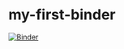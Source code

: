 # my-first-binder

[![Binder](https://mybinder.org/badge.svg)](https://mybinder.org/v2/gh/mchaib/my-first/binder/master)
